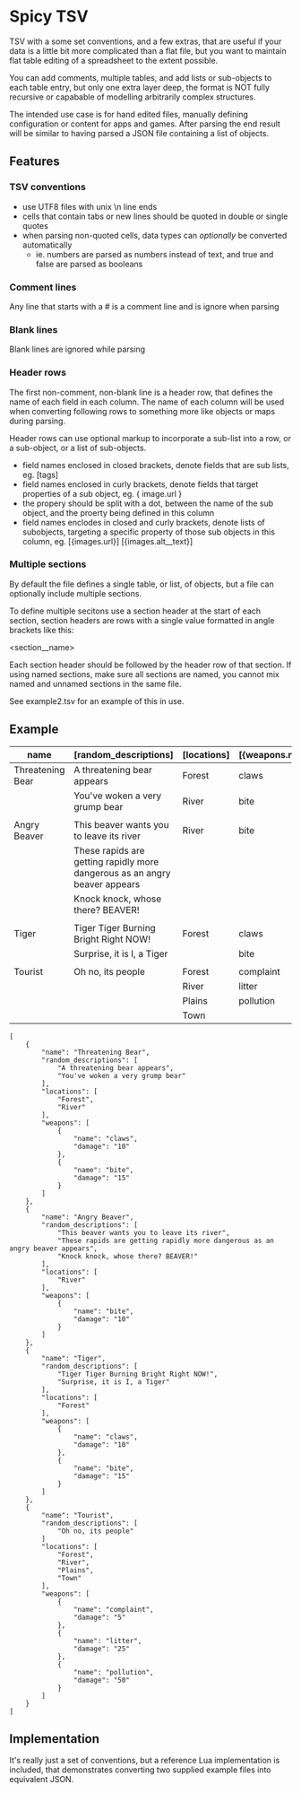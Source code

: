 # Spicy TSV

TSV with a some set conventions, and a few extras, that are useful if your data is a little bit more complicated than a flat file, but you want to maintain flat table editing of a spreadsheet to the extent possible.

You can add comments, multiple tables, and add lists or sub-objects to each table entry, but only one extra layer deep, the format is NOT fully recursive or capabable of modelling arbitrarily complex structures.

The intended use case is for hand edited files, manually defining configuration or content for apps and games. After parsing the end result will be similar to having parsed a JSON file containing a list of objects.

## Features ##

### TSV conventions ###

 * use UTF8 files with unix \n line ends
 * cells that contain tabs or new lines should be quoted in double or single quotes
 * when parsing non-quoted cells, data types can *optionally* be converted automatically
   * ie. numbers are parsed as numbers instead of text, and true and false are parsed as booleans
 
### Comment lines ###

Any line that starts with a # is a comment line and is ignore when parsing

### Blank lines ###

Blank lines are ignored while parsing

### Header rows ###

The first non-comment, non-blank line is a header row, that defines the name of each field in each column. The name of each column will be used when converting following rows to something more like objects or maps during parsing.

Header rows can use optional markup to incorporate a sub-list into a row, or a sub-object, or a list of sub-objects.

 * field names enclosed in closed brackets, denote fields that are sub lists, eg. [tags]
 * field names enclosed in curly brackets, denote fields that target properties of a sub object, eg. { image.url }
  * the propery should be split with a dot, between the name of the sub object, and the proerty being defined in this column
 * field names enclodes in closed and curly brackets, denote lists of subobjects, targeting a specific property of those sub objects in this column, eg. [{images.url}]	[{images.alt__text}]
 
### Multiple sections ###

By default the file defines a single table, or list, of objects, but a file can optionally include multiple sections.

To define multiple secitons use a section header at the start of each section, section headers are rows with a single value formatted in angle brackets like this:

&lt;section__name&gt;

Each section header should be followed by the header row of that section. If using named sections, make sure all sections are named, you cannot mix named and unnamed sections in the same file.

See example2.tsv for an example of this in use.

## Example ##

| name | [random_descriptions] | [locations] | [{weapons.name}] | [{weapons.damage}] |
| ---- | ---- | ---- | ---- | ---- |
|Threatening Bear | A threatening bear appears | Forest | claws | 10 |
| | You've woken a very grump bear | River | bite | 15 |
| | | | | |
| Angry Beaver | This beaver wants you to leave its river | River | bite | 10 |
| | These rapids are getting rapidly more dangerous as an angry beaver appears |  |  |  |
| | Knock knock, whose there? BEAVER! |  |  |  |
| | | | | |
| Tiger | Tiger Tiger Burning Bright Right NOW! | Forest | claws | 10 |
| | Surprise, it is I, a Tiger |  | bite | 15 |
| | | | | |
| Tourist | Oh no, its people | Forest | complaint | 5 |
| |  | River | litter | 25 |
| |  | Plains | pollution | 50 |
| |  | Town |  |  |

	[
		{
			"name": "Threatening Bear",
			"random_descriptions": [
				"A threatening bear appears",
				"You've woken a very grump bear"
			],
			"locations": [
				"Forest",
				"River"
			],
			"weapons": [
				{
					"name": "claws",
					"damage": "10"
				},
				{
					"name": "bite",
					"damage": "15"
				}
			]
		},
		{
			"name": "Angry Beaver",
			"random_descriptions": [
				"This beaver wants you to leave its river",
				"These rapids are getting rapidly more dangerous as an angry beaver appears",
				"Knock knock, whose there? BEAVER!"
			],
			"locations": [
				"River"
			],
			"weapons": [
				{
					"name": "bite",
					"damage": "10"
				}
			]
		},
		{
			"name": "Tiger",
			"random_descriptions": [
				"Tiger Tiger Burning Bright Right NOW!",
				"Surprise, it is I, a Tiger"
			],
			"locations": [
				"Forest"
			],
			"weapons": [
				{
					"name": "claws",
					"damage": "10"
				},
				{
					"name": "bite",
					"damage": "15"
				}
			]
		},
		{
			"name": "Tourist",
			"random_descriptions": [
				"Oh no, its people"
			]
			"locations": [
				"Forest",
				"River",
				"Plains",
				"Town"
			],
			"weapons": [
				{
					"name": "complaint",
					"damage": "5"
				},
				{
					"name": "litter",
					"damage": "25"
				},
				{
					"name": "pollution",
					"damage": "50"
				}
			]
		}
	]

## Implementation ##

It's really just a set of conventions, but a reference Lua implementation is included, that demonstrates converting two supplied example files into equivalent JSON.

